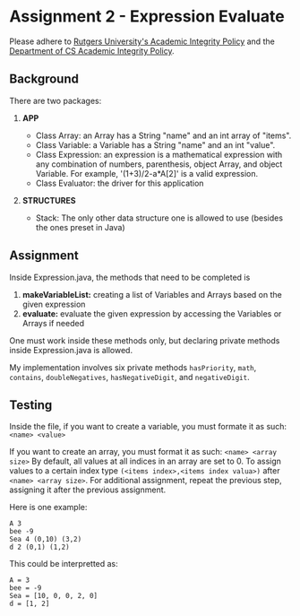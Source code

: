 # Assignment 2 - Expression Evaluate

Please adhere to [Rutgers University's Academic Integrity Policy](http://academicintegrity.rutgers.edu/academic-integrity-policy/) and the [Department of CS Academic Integrity Policy](https://www.cs.rutgers.edu/academic-integrity/programming-assignments).

## Background

There are two packages:
1. **APP**
    - Class Array: an Array has a String "name" and an int array of "items". 
    - Class Variable: a Variable has a String "name" and an int "value". 
    - Class Expression: an expression is a mathematical expression with any combination of numbers, parenthesis, object Array, and object Variable. For example, '(1+3)/2-a*A[2]' is a valid expression.
    - Class Evaluator: the driver for this application

2. **STRUCTURES**
    - Stack: The only other data structure one is allowed to use (besides the ones preset in Java)
  
## Assignment

Inside Expression.java, the methods that need to be completed is

1. **makeVariableList:** creating a list of Variables and Arrays based on the given expression
2. **evaluate:** evaluate the given expression by accessing the Variables or Arrays if needed

One must work inside these methods only, but declaring private methods inside Expression.java is allowed.

My implementation involves six private methods `hasPriority`, `math`, `contains`, `doubleNegatives`, `hasNegativeDigit`, and `negativeDigit`.

## Testing

Inside the file, if you want to create a variable, you must formate it as such:  `<name> <value>`

If you want to create an array, you must format it as such: `<name> <array size>`
By default, all values at all indices in an array are set to 0. 
To assign values to a certain index type `(<items index>,<items index valua>)` after `<name> <array size>`. 
For additional assignment, repeat the previous step, assigning it after the previous assignment.

Here is one example:
```
A 3
bee -9
Sea 4 (0,10) (3,2)
d 2 (0,1) (1,2)
```

This could be interpretted as:
```
A = 3
bee = -9
Sea = [10, 0, 0, 2, 0]
d = [1, 2]
```
